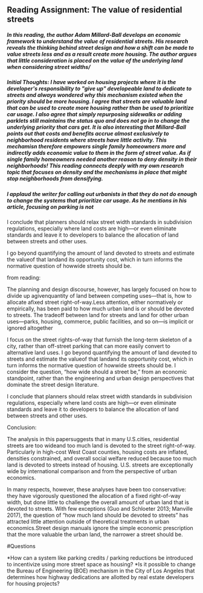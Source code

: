 ## Reading Assignment: The value of residential streets

##### _In this reading, the author Adam Millard-Ball develops an economic framework to understand the value of residential streets. His research reveals the thinking behind street design and how a shift can be made to value streets less and as a result create more housing. The author argues that little consideration is placed on the value of the underlying land when considering street widths/_

##### Initial Thoughts: I have worked on housing projects where it is the developer's responsibility to "give up" developeable land to dedicate to streets and always wondered why this mechanism existed when the priority should be more housing. I agree that streets are valuable land that can be used to create more housing rather than be used to prioritize car usage. I also agree that simply repurposing sidewalks or adding parklets still maintains the status quo and does not go in to change the underlying priority that cars get. It is also interesting that Millard-Ball points out that costs and benefits accrue almost exclusively to neighborhood residents where streets have little activity. This mechamisn therefore empowers single family homeowners more and indirectly adds economic value to them in the form of street value. As if single family homeowners needed another reason to deny density in their neighborhoods! This reading connects deeply with my own research topic that focuses on density and the mechanisms in place that might stop neighborhoods from densifying.

##### I applaud the writer for calling out urbanists in that they do not do enough to change the systems that prioritize car usage. As he mentions in his article, focusing on parking is not 

I conclude that planners should relax street width standards in subdivision regulations, especially where land costs are high—or even eliminate standards and leave it to developers to balance the allocation of land between streets and other uses.

 I go beyond quantifying the amount of land devoted to streets and estimate the valueof that landand its opportunity cost, which in turn informs the normative question of howwide streets should be.

from reading:

The planning and design discourse, however, has largely focused on how to divide up agivenquantity of land between competing uses—that is, how to allocate afixed street right-of-way.Less attention, either normatively or empirically, has been paid to how much urban land is or should be devoted to streets. The tradeoff between land for streets and land for other urban uses—parks, housing, commerce, public facilities, and so on—is implicit or ignored altogether

I focus on the street rights-of-way that furnish the long-term skeleton of a city, rather than off-street parking that can more easily convert to alternative land uses. I go beyond quantifying the amount of land devoted to streets and estimate the valueof that landand its opportunity cost, which in turn informs the normative question of howwide streets should be. I consider the question, “how wide should a street be,” from an economic standpoint, rather than the engineering and urban design perspectives that dominate the street design literature. 

I conclude that planners should relax street width standards in subdivision regulations, especially where land costs are high—or even eliminate standards and leave it to developers to balance the allocation of land between streets and other uses.

Conclusion:

The analysis in this papersuggests that in many U.S.cities, residential streets are too wideand too much land is devoted to the street right-of-way. Particularly in high-cost West Coast counties, housing costs are inflated, densities constrained, and overall social welfare reduced because too much land is devoted to streets
instead of housing. U.S. streets are exceptionally wide by international comparison and from the perspective of urban economics.

In many respects, however, these analyses have been too conservative: they have vigorously questioned the allocation of a fixed right-of-way width, but done little to challenge the overall amount of urban land that is devoted to streets. With few exceptions (Guo and Schloeter 2013; Manville 2017), the question of “how much land should be devoted to streets” has attracted little attention outside of theoretical treatments in urban economics.Street design manuals ignore the simple economic prescription that the more valuable the urban land, the narrower a street should be.


#Questions

*How can a system like parking credits / parking reductions be introduced to incentivize using more street space as housing?
*Is it possible to change the Bureau of Engineering (BOE) mechanism in the City of Los Angeles that determines how highway dedications are allotted by real estate developers for housing projects? 
